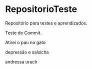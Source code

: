 # RepositorioTeste

Repositório para testes e aprendizados.



Teste de Commit.



Atirei o pau no gato



depressão e salsicha

andressa urach
